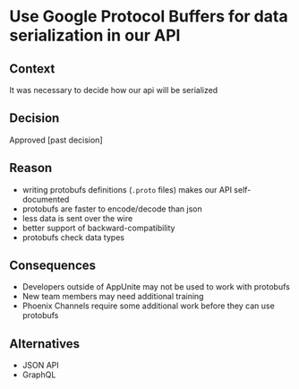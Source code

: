 # Use Google Protocol Buffers for data serialization in our API

## Context

It was necessary to decide how our api will be serialized

## Decision

Approved [past decision]

## Reason

- writing protobufs definitions (`.proto` files) makes our API self-documented
- protobufs are faster to encode/decode than json
- less data is sent over the wire
- better support of backward-compatibility
- protobufs check data types

## Consequences

- Developers outside of AppUnite may not be used to work with protobufs
- New team members may need additional training
- Phoenix Channels require some additional work before they can use protobufs

## Alternatives

- JSON API
- GraphQL
